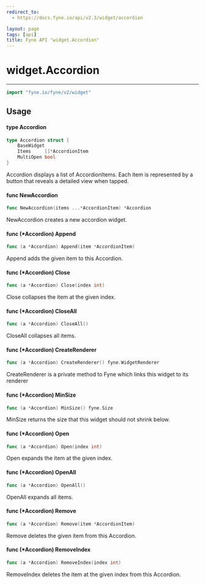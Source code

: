 ```yaml
---
redirect_to:
  - https://docs.fyne.io/api/v2.3/widget/accordion

layout: page
tags: [api]
title: Fyne API "widget.Accordion"
---
```



# widget.Accordion
---
```go
import "fyne.io/fyne/v2/widget"
```

## Usage

#### type Accordion

```go
type Accordion struct {
	BaseWidget
	Items     []*AccordionItem
	MultiOpen bool
}
```

Accordion displays a list of AccordionItems. Each item is represented by a button that reveals a detailed view when tapped.

#### func  NewAccordion

```go
func NewAccordion(items ...*AccordionItem) *Accordion
```
NewAccordion creates a new accordion widget.

#### func (*Accordion) Append

```go
func (a *Accordion) Append(item *AccordionItem)
```
Append adds the given item to this Accordion.

#### func (*Accordion) Close

```go
func (a *Accordion) Close(index int)
```
Close collapses the item at the given index.

#### func (*Accordion) CloseAll

```go
func (a *Accordion) CloseAll()
```
CloseAll collapses all items.

#### func (*Accordion) CreateRenderer

```go
func (a *Accordion) CreateRenderer() fyne.WidgetRenderer
```
CreateRenderer is a private method to Fyne which links this widget to its renderer

#### func (*Accordion) MinSize

```go
func (a *Accordion) MinSize() fyne.Size
```
MinSize returns the size that this widget should not shrink below.

#### func (*Accordion) Open

```go
func (a *Accordion) Open(index int)
```
Open expands the item at the given index.

#### func (*Accordion) OpenAll

```go
func (a *Accordion) OpenAll()
```
OpenAll expands all items.

#### func (*Accordion) Remove

```go
func (a *Accordion) Remove(item *AccordionItem)
```
Remove deletes the given item from this Accordion.

#### func (*Accordion) RemoveIndex

```go
func (a *Accordion) RemoveIndex(index int)
```
RemoveIndex deletes the item at the given index from this Accordion.
